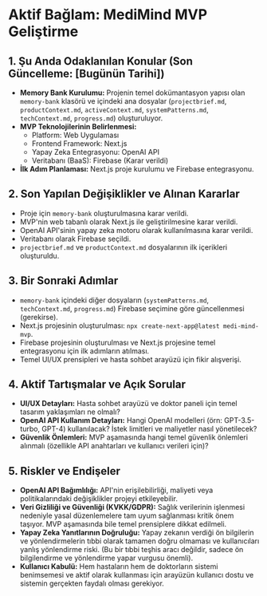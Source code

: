 # Aktif Bağlam: MediMind MVP Geliştirme

## 1. Şu Anda Odaklanılan Konular (Son Güncelleme: [Bugünün Tarihi])

*   **Memory Bank Kurulumu:** Projenin temel dokümantasyon yapısı olan `memory-bank` klasörü ve içindeki ana dosyalar (`projectbrief.md`, `productContext.md`, `activeContext.md`, `systemPatterns.md`, `techContext.md`, `progress.md`) oluşturuluyor.
*   **MVP Teknolojilerinin Belirlenmesi:**
    *   Platform: Web Uygulaması
    *   Frontend Framework: Next.js
    *   Yapay Zeka Entegrasyonu: OpenAI API
    *   Veritabanı (BaaS): Firebase (Karar verildi)
*   **İlk Adım Planlaması:** Next.js proje kurulumu ve Firebase entegrasyonu.

## 2. Son Yapılan Değişiklikler ve Alınan Kararlar

*   Proje için `memory-bank` oluşturulmasına karar verildi.
*   MVP'nin web tabanlı olarak Next.js ile geliştirilmesine karar verildi.
*   OpenAI API'sinin yapay zeka motoru olarak kullanılmasına karar verildi.
*   Veritabanı olarak Firebase seçildi.
*   `projectbrief.md` ve `productContext.md` dosyalarının ilk içerikleri oluşturuldu.

## 3. Bir Sonraki Adımlar

*   `memory-bank` içindeki diğer dosyaların (`systemPatterns.md`, `techContext.md`, `progress.md`) Firebase seçimine göre güncellenmesi (gerekirse).
*   Next.js projesinin oluşturulması: `npx create-next-app@latest medi-mind-mvp`.
*   Firebase projesinin oluşturulması ve Next.js projesine temel entegrasyonu için ilk adımların atılması.
*   Temel UI/UX prensipleri ve hasta sohbet arayüzü için fikir alışverişi.

## 4. Aktif Tartışmalar ve Açık Sorular

*   **UI/UX Detayları:** Hasta sohbet arayüzü ve doktor paneli için temel tasarım yaklaşımları ne olmalı?
*   **OpenAI API Kullanım Detayları:** Hangi OpenAI modelleri (örn: GPT-3.5-turbo, GPT-4) kullanılacak? İstek limitleri ve maliyetler nasıl yönetilecek?
*   **Güvenlik Önlemleri:** MVP aşamasında hangi temel güvenlik önlemleri alınmalı (özellikle API anahtarları ve kullanıcı verileri için)?

## 5. Riskler ve Endişeler

*   **OpenAI API Bağımlılığı:** API'nin erişilebilirliği, maliyeti veya politikalarındaki değişiklikler projeyi etkileyebilir.
*   **Veri Gizliliği ve Güvenliği (KVKK/GDPR):** Sağlık verilerinin işlenmesi nedeniyle yasal düzenlemelere tam uyum sağlanması kritik önem taşıyor. MVP aşamasında bile temel prensiplere dikkat edilmeli.
*   **Yapay Zeka Yanıtlarının Doğruluğu:** Yapay zekanın verdiği ön bilgilerin ve yönlendirmelerin tıbbi olarak tamamen doğru olmaması ve kullanıcıları yanlış yönlendirme riski. (Bu bir tıbbi teşhis aracı değildir, sadece ön bilgilendirme ve yönlendirme yapar vurgusu önemli).
*   **Kullanıcı Kabulü:** Hem hastaların hem de doktorların sistemi benimsemesi ve aktif olarak kullanması için arayüzün kullanıcı dostu ve sistemin gerçekten faydalı olması gerekiyor. 